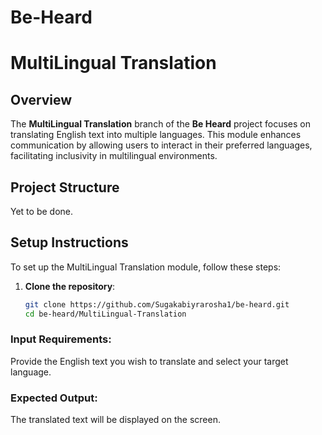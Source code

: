# Be-Heard

# MultiLingual Translation

## Overview

The **MultiLingual Translation** branch of the **Be Heard** project focuses on translating English text into multiple languages. This module enhances communication by allowing users to interact in their preferred languages, facilitating inclusivity in multilingual environments.


## Project Structure

Yet to be done.


## Setup Instructions

To set up the MultiLingual Translation module, follow these steps:

1. **Clone the repository**:
   ```bash
   git clone https://github.com/Sugakabiyrarosha1/be-heard.git
   cd be-heard/MultiLingual-Translation

### Input Requirements:
Provide the English text you wish to translate and select your target language.

### Expected Output:
The translated text will be displayed on the screen.


